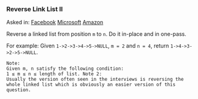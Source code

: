 ### Reverse Link List II

Asked in: [Facebook](#) [Microsoft](#) [Amazon](#)

Reverse a linked list from position `m` to `n`. Do it in-place and in one-pass.

For example:
Given `1->2->3->4->5->NULL`, `m = 2` and `n = 4`, return `1->4->3->2->5->NULL`.

```
Note:
Given m, n satisfy the following condition:
1 ≤ m ≤ n ≤ length of list. Note 2:
Usually the version often seen in the interviews is reversing the whole linked list which is obviously an easier version of this question.
```
